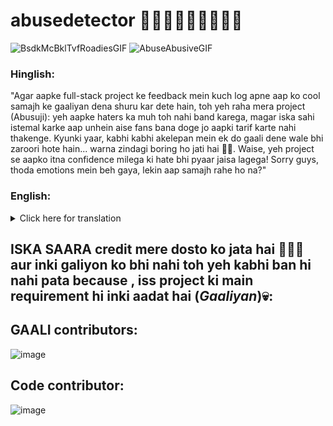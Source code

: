 # abusedetector 🤬🤬🤬🤬🤬🤬🤬🤬🤬

![BsdkMcBklTvfRoadiesGIF](https://github.com/user-attachments/assets/fc8ac17b-d237-41e7-93d0-c29bbb9d9ea0)
![AbuseAbusiveGIF](https://github.com/user-attachments/assets/b44c45ba-cd74-4dd1-bb8b-f1cec57a9696)

### **Hinglish:**

"Agar aapke full-stack project ke feedback mein kuch log apne aap ko cool samajh ke gaaliyan dena shuru kar dete hain, toh yeh raha mera project (Abusuji): yeh aapke haters ka muh toh nahi band karega, magar iska sahi istemal karke aap unhein aise fans bana doge jo aapki tarif karte nahi thakenge. Kyunki yaar, kabhi kabhi akelepan mein ek do gaali dene wale bhi zaroori hote hain... warna zindagi boring ho jati hai 🤡🥹. Waise, yeh project se aapko itna confidence milega ki hate bhi pyaar jaisa lagega! Sorry guys, thoda emotions mein beh gaya, lekin aap samajh rahe ho na?"

### **English:**

<details>
  <summary>Click here for translation</summary>
  "If some people start acting cool by throwing insults at your full-stack project feedback, here’s my project (Abusuji): it won’t shut your haters up, but if you use it right, you’ll turn them into die-hard fans who won’t stop praising you. Because, let’s be real, sometimes even the haters are necessary for some spice in life... otherwise, things would get boring 🤡🥹. Plus, this project will boost your confidence so much that even hate will start to feel like love! Sorry, got a little carried away in the feels, but you get the vibe, right?"

  
</details>


## ISKA SAARA credit mere dosto ko jata hai 💋💋🫦 aur inki galiyon ko bhi nahi toh yeh kabhi ban hi nahi pata because , iss project ki main requirement hi inki aadat hai (*Gaaliyan*)💀:

## GAALI contributors:
![image](https://github.com/user-attachments/assets/ad83587c-3846-47dc-bd31-2b8f476b9ef4)

## Code contributor:
![image](https://github.com/user-attachments/assets/f74d7434-58c8-48fb-bc95-9085d7d2a872)




